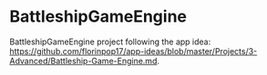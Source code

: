 ﻿# BattleshipGameEngine

BattleshipGameEngine project following the app idea:
https://github.com/florinpop17/app-ideas/blob/master/Projects/3-Advanced/Battleship-Game-Engine.md.

